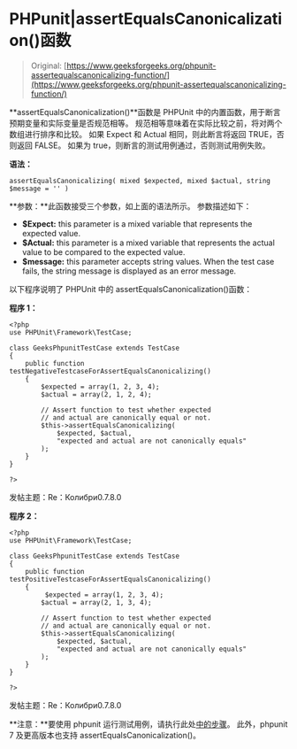 # PHPunit|assertEqualsCanonicalization()函数

> Original: [https://www.geeksforgeeks.org/phpunit-assertequalscanonicalizing-function/](https://www.geeksforgeeks.org/phpunit-assertequalscanonicalizing-function/)

**assertEqualsCanonicalization()**函数是 PHPUnit 中的内置函数，用于断言预期变量和实际变量是否规范相等。 规范相等意味着在实际比较之前，将对两个数组进行排序和比较。 如果 Expect 和 Actual 相同，则此断言将返回 TRUE，否则返回 FALSE。 如果为 true，则断言的测试用例通过，否则测试用例失败。

**语法：**

```
assertEqualsCanonicalizing( mixed $expected, mixed $actual, string $message = '' )

```

**参数：**此函数接受三个参数，如上面的语法所示。 参数描述如下：

*   **$Expect:** this parameter is a mixed variable that represents the expected value.
*   **$Actual:** this parameter is a mixed variable that represents the actual value to be compared to the expected value.
*   **$message:** this parameter accepts string values. When the test case fails, the string message is displayed as an error message.

以下程序说明了 PHPUnit 中的 assertEqualsCanonicalization()函数：

**程序 1：**

```
<?php
use PHPUnit\Framework\TestCase;

class GeeksPhpunitTestCase extends TestCase
{
    public function testNegativeTestcaseForAssertEqualsCanonicalizing()
    {
        $expected = array(1, 2, 3, 4);
        $actual = array(2, 1, 2, 4);

        // Assert function to test whether expected 
        // and actual are canonically equal or not.
        $this->assertEqualsCanonicalizing(
            $expected, $actual, 
            "expected and actual are not canonically equals"
        );
    }
}

?>
```

发帖主题：Re：Колибри0.7.8.0

**程序 2：**

```
<?php
use PHPUnit\Framework\TestCase;

class GeeksPhpunitTestCase extends TestCase
{
    public function testPositiveTestcaseForAssertEqualsCanonicalizing()
    {
         $expected = array(1, 2, 3, 4);
        $actual = array(2, 1, 3, 4);

        // Assert function to test whether expected 
        // and actual are canonically equal or not.
        $this->assertEqualsCanonicalizing(
            $expected, $actual, 
            "expected and actual are not canonically equals"
        );
    }
}

?>
```

发帖主题：Re：Колибри0.7.8.0

**注意：**要使用 phpunit 运行测试用例，请执行此处[中的步骤](https://www.jetbrains.com/help/phpstorm/using-phpunit-framework.html)。 此外，phpunit 7 及更高版本也支持 assertEqualsCanonicalization()。